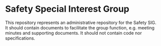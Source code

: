 # Safety Special Interest Group

This repository represents an administrative repository for the Safety SIG.  
It should contain documents to facilitate the group function, e.g. meeting minutes and supporting documents.
It should not contain code nor specifications.
